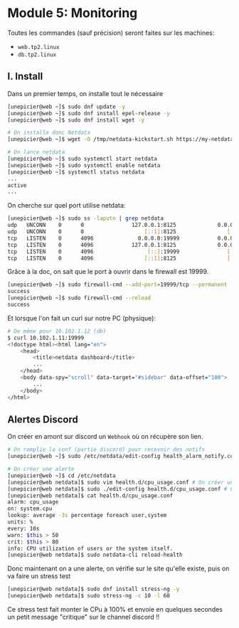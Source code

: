# Module 5: Monitoring

Toutes les commandes (sauf précision) seront faites sur les machines:

- `web.tp2.linux`
- `db.tp2.linux`

## I. Install

Dans un premier temps, on installe tout le nécessaire

```sh
[unepicier@web ~]$ sudo dnf update -y
[unepicier@web ~]$ sudo dnf install epel-release -y
[unepicier@web ~]$ sudo dnf install wget -y

# On installe donc Netdata
[unepicier@web ~]$ wget -O /tmp/netdata-kickstart.sh https://my-netdata.io/kickstart.sh && sh /tmp/netdata-kickstart.sh

# On lance netdata
[unepicier@web ~]$ sudo systemctl start netdata
[unepicier@web ~]$ sudo systemctl enable netdata
[unepicier@web ~]$ systemctl status netdata
...
active
...
```

On cherche sur quel port utilise netdata:

```sh
[unepicier@web ~]$ sudo ss -laputn | grep netdata
udp   UNCONN    0      0               127.0.0.1:8125             0.0.0.0:*     users:(("netdata",pid=2491,fd=35))
udp   UNCONN    0      0                   [::1]:8125                [::]:*     users:(("netdata",pid=2491,fd=34))
tcp   LISTEN    0      4096              0.0.0.0:19999            0.0.0.0:*     users:(("netdata",pid=2491,fd=6))
tcp   LISTEN    0      4096            127.0.0.1:8125             0.0.0.0:*     users:(("netdata",pid=2491,fd=56))
tcp   LISTEN    0      4096                 [::]:19999               [::]:*     users:(("netdata",pid=2491,fd=7))
tcp   LISTEN    0      4096                [::1]:8125                [::]:*     users:(("netdata",pid=2491,fd=55))
```

Grâce à la doc, on sait que le port à ouvrir dans le firewall est 19999.

```sh
[unepicier@web ~]$ sudo firewall-cmd --add-port=19999/tcp --permanent
success
[unepicier@web ~]$ sudo firewall-cmd --reload
success
```

Et lorsque l'on fait un curl sur notre PC (physique):

```sh
# De même pour 10.102.1.12 (db)
$ curl 10.102.1.11:19999
<!doctype html><html lang="en">
    <head>
        <title>netdata dashboard</title>
        ...
    </head>
    <body data-spy="scroll" data-target="#sidebar" data-offset="100">
        ...
    </body>
</html>
```

## Alertes Discord

On créer en amont sur discord un `Webhook` où on récupère son lien.

```sh
# On remplie la conf (partie discord) pour recevoir des notifs
[unepicier@web ~]$ sudo /etc/netdata/edit-config health_alarm_notify.conf

# On créer une alerte
[unepicier@web ~]$ cd /etc/netdata
[unepicier@web netdata]$ sudo vim health.d/cpu_usage.conf # On créer un fichier vide
[unepicier@web netdata]$ sudo ./edit-config health.d/cpu_usage.conf # On edit le fichier
[unepicier@web netdata]$ cat health.d/cpu_usage.conf
alarm: cpu_usage
on: system.cpu
lookup: average -3s percentage foreach user,system
units: %
every: 10s
warn: $this > 50
crit: $this > 80
info: CPU utilization of users or the system itself.
[unepicier@web netdata]$ sudo netdata-cli reload-health
```

Donc maintenant on a une alerte, on vérifie sur le site qu'elle existe, puis on va faire un stress test

```sh
[unepicier@web netdata]$ sudo dnf install stress-ng -y
[unepicier@web netdata]$ sudo stress-ng -c 10 -l 60
```

Ce stress test fait monter le CPu à 100% et envoie en quelques secondes un petit message "critique" sur le channel discord !!
